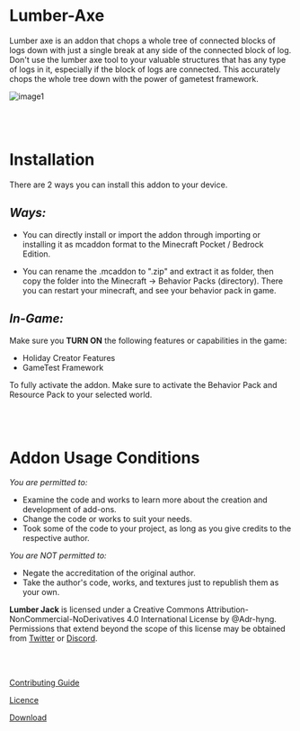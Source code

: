 # **Lumber-Axe**
Lumber axe is an addon that chops a whole tree of connected blocks of logs down with just a single break at any side of the connected block of log. Don't use the lumber axe tool to your valuable structures that has any type of logs in it, especially if the block of logs are connected. This accurately chops the whole tree down with the power of gametest framework.

![image1](https://user-images.githubusercontent.com/95139246/183247595-2af2bdaf-002e-4a97-b638-75114f729583.jpg)


<br></br>

# **Installation**
There are 2 ways you can install this addon to your device.

## *Ways:*

- You can directly install or import the addon through importing or installing it as mcaddon format to the Minecraft Pocket / Bedrock Edition.

- You can rename the .mcaddon to ".zip" and extract it as folder, then copy the folder into the Minecraft -> Behavior Packs (directory). There you can restart your minecraft, and see your behavior pack in game.

## *In-Game:*

Make sure you **TURN ON** the following features or capabilities in the game:

- Holiday Creator Features
- GameTest Framework

To fully activate the addon. Make sure to activate the Behavior Pack and Resource Pack to your selected world.


<br></br>

# **Addon Usage Conditions**

*You are permitted to:*

- Examine the code and works to learn more about the creation and development of add-ons.
- Change the code or works to suit your needs.
- Took some of the code to your project, as long as you give credits to the respective author.

*You are NOT permitted to:*

- Negate the accreditation of the original author.
- Take the author's code, works, and textures just to republish them as your own.

**Lumber Jack** is licensed under a Creative Commons Attribution-NonCommercial-NoDerivatives 4.0 International License by @Adr-hyng.
Permissions that extend beyond the scope of this license may be obtained from [Twitter](https://twitter.com/h_YanG_0A "My Twitter Account") or [Discord](Adriancc#0616 "Adriancc#0616").

<br></br>

[Contributing Guide](./contributing.md)

[Licence](./licence.md)

[Download](https://github.com/Hatchibombotar/graves-addon/releases/download/latest-build/release.addon)